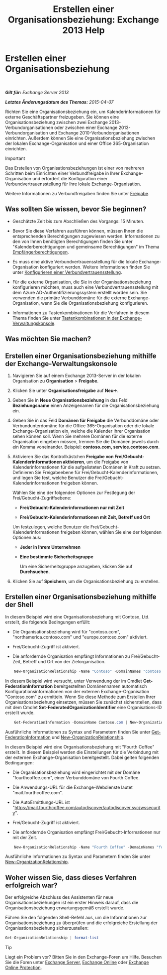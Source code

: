 ﻿---
title: 'Erstellen einer Organisationsbeziehung: Exchange 2013 Help'
TOCTitle: Erstellen einer Organisationsbeziehung
ms:assetid: 5ea61b96-c8ca-44fc-b8b5-ca4341af36a6
ms:mtpsurl: https://technet.microsoft.com/de-de/library/JJ657451(v=EXCHG.150)
ms:contentKeyID: 50475787
ms.date: 04/24/2018
mtps_version: v=EXCHG.150
ms.translationtype: HT
---

# Erstellen einer Organisationsbeziehung

 

_**Gilt für:** Exchange Server 2013_

_**Letztes Änderungsdatum des Themas:** 2015-04-07_

Richten Sie eine Organisationsbeziehung ein, um Kalenderinformationen für externe Geschäftspartner freizugeben. Sie können eine Organisationsbeziehung zwischen zwei Exchange 2013-Verbundorganisationen oder zwischen einer Exchange 2013-Verbundorganisation und Exchange 2010-Verbundorganisationen einrichten. Außerdem können Sie eine Organisationsbeziehung zwischen der lokalen Exchange-Organisation und einer Office 365-Organisation einrichten.


> [!IMPORTANT]
> Das Erstellen von Organisationsbeziehungen ist einer von mehreren Schritten beim Einrichten einer Verbundfreigabe in Ihrer Exchange-Organisation und erfordert die Konfiguration einer Verbundvertrauensstellung für Ihre lokale Exchange-Organisation.



Weitere Informationen zu Verbundfreigaben finden Sie unter [Freigabe](sharing-exchange-2013-help.md).

## Was sollten Sie wissen, bevor Sie beginnen?

  - Geschätzte Zeit bis zum Abschließen des Vorgangs: 15 Minuten.

  - Bevor Sie diese Verfahren ausführen können, müssen Ihnen die entsprechenden Berechtigungen zugewiesen werden. Informationen zu den von Ihnen benötigten Berechtigungen finden Sie unter "Kalenderberechtigungen und gemeinsame Berechtigungen" im Thema [Empfängerberechtigungen](recipients-permissions-exchange-2013-help.md).

  - Es muss eine aktive Verbundvertrauensstellung für die lokale Exchange-Organisation konfiguriert werden. Weitere Informationen finden Sie unter [Konfigurieren einer Verbundvertrauensstellung](configure-a-federation-trust-exchange-2013-help.md).

  - Für die externe Organisation, die Sie in der Organisationsbeziehung konfigurieren möchten, muss auch eine Verbundvertrauensstellung mit dem Azure AD-Authentifizierungssystem erstellt worden sein. Sie verwenden die primäre Verbunddomäne für die externe Exchange-Organisation, wenn Sie die Organisationsbeziehung konfigurieren.

  - Informationen zu Tastenkombinationen für die Verfahren in diesem Thema finden Sie unter [Tastenkombinationen in der Exchange-Verwaltungskonsole](keyboard-shortcuts-in-the-exchange-admin-center-exchange-online-protection-help.md).

## Was möchten Sie machen?

## Erstellen einer Organisationsbeziehung mithilfe der Exchange-Verwaltungskonsole

1.  Navigieren Sie auf einem Exchange 2013-Server in der lokalen Organisation zu **Organisation** \> **Freigabe**.

2.  Klicken Sie unter **Organisationsfreigabe** auf **Neu**![Hinzufügen (Symbol)](images/JJ218640.c1e75329-d6d7-4073-a27d-498590bbb558(EXCHG.150).gif "Hinzufügen (Symbol)").

3.  Geben Sie in **Neue Organisationsbeziehung** in das Feld **Beziehungsname** einen Anzeigenamen für die Organisationsbeziehung ein.

4.  Geben Sie in das Feld **Domänen für Freigabe** die Verbunddomäne oder Verbundunterdomäne für die Office 365-Organisation oder die lokale Exchange-Organisation ein, welche die Kalender Ihrer Organisation sehen können soll. Wenn Sie mehrere Domänen für die externe Organisation eingeben müssen, trennen Sie die Domänen jeweils durch ein Komma voneinander. Beispiel: **contoso.com, service.contoso.com**.

5.  Aktivieren Sie das Kontrollkästchen **Freigabe von Frei/Gebucht-Kalenderinformationen aktivieren**, um die Freigabe von Kalenderinformationen für die aufgelisteten Domänen in Kraft zu setzen. Definieren Sie Freigabeebene für Frei/Gebucht-Kalenderinformationen, und legen Sie fest, welche Benutzer die Frei/Gebucht-Kalenderinformationen freigeben können.
    
    Wählen Sie eine der folgenden Optionen zur Festlegung der Frei/Gebucht-Zugriffsebene:
    
      - **Frei/Gebucht-Kalenderinformationen nur mit Zeit**
    
      - **Frei/Gebucht-Kalenderinformationen mit Zeit, Betreff und Ort**
    
    Um festzulegen, welche Benutzer die Frei/Gebucht-Kalenderinformationen freigeben können, wählen Sie eine der folgenden Optionen aus:
    
      - **Jeder in Ihrem Unternehmen**
    
      - **Eine bestimmte Sicherheitsgruppe**
        
        Um eine Sicherheitsgruppe anzugeben, klicken Sie auf **Durchsuchen**.

6.  Klicken Sie auf **Speichern**, um die Organisationsbeziehung zu erstellen.

## Erstellen einer Organisationsbeziehung mithilfe der Shell

In diesem Beispiel wird eine Organisationsbeziehung mit Contoso, Ltd. erstellt, die folgende Bedingungen erfüllt:

  - Die Organisationsbeziehung wird für "contoso.com", "northamerica.contoso.com" und "europe.contoso.com" aktiviert.

  - Frei/Gebucht-Zugriff ist aktiviert.

  - Die anfordernde Organisation empfängt Informationen zu Frei/Gebucht-Zeit, Betreff und Ort von der Zielorganisation.

<!-- end list -->

```powershell
    New-OrganizationRelationship -Name "Contoso" -DomainNames "contoso.com","northamerica.contoso.com","europe.contoso.com" -FreeBusyAccessEnabled $true -FreeBusyAccessLevel LimitedDetails
```

In diesem Beispiel wird versucht, unter Verwendung der im Cmdlet **Get-FederationInformation** bereitgestellten Domänennamen automatisch Konfigurationsinformationen von der externen Exchange-Organisation "Contoso.com" zu ermitteln. Wenn Sie diese Methode zum Erstellen Ihrer Organisationsbeziehung einsetzen, müssen Sie zunächst sicherstellen, dass mit dem Cmdlet **Set-FederatedOrganizationIdentifier** eine Organisations-ID erstellt wurde.

```powershell
    Get-FederationInformation -DomainName Contoso.com | New-OrganizationRelationship -Name "Contoso" -FreeBusyAccessEnabled $true -FreeBusyAccessLevel -LimitedDetails
```

Ausführliche Informationen zu Syntax und Parametern finden Sie unter [Get-FederationInformation](https://technet.microsoft.com/de-de/library/dd351221\(v=exchg.150\)) und [New-OrganizationRelationship](https://technet.microsoft.com/de-de/library/ee332357\(v=exchg.150\)).

In diesem Beispiel wird eine Organisationsbeziehung mit "Fourth Coffee" erstellt. In diesem Beispiel werden die Einstellungen für die Verbindung mit der externen Exchange-Organisation bereitgestellt. Dabei gelten folgenden Bedingungen:

  - Die Organisationsbeziehung wird eingerichtet mit der Domäne "fourthcoffee.com", einer Verbunddomäne von Fourth Coffee.

  - Die Anwendungs-URL für die Exchange-Webdienste lautet "mail.fourthcoffee.com".

  - Die AutoErmittlungs-URL ist "https://mail.fourthcoffee.com/autodiscover/autodiscover.svc/wssecurity".

  - Frei/Gebucht-Zugriff ist aktiviert.

  - Die anfordernde Organisation empfängt Frei/Gebucht-Informationen nur mit der Zeit.

<!-- end list -->

```powershell
    New-OrganizationRelationship -Name "Fourth Coffee" -DomainNames "fourthcoffee.com" -FreeBusyAccessEnabled $true -FreeBusyAccessLevel -AvailabilityOnly -TargetAutodiscoverEpr "https://mail.fourthcoffee.com/autodiscover/autodiscover.svc/wssecurity" -TargetApplicationUri "mail.fourthcoffee.com"
```

Ausführliche Informationen zu Syntax und Parametern finden Sie unter [New-OrganizationRelationship](https://technet.microsoft.com/de-de/library/ee332357\(v=exchg.150\)).

## Woher wissen Sie, dass dieses Verfahren erfolgreich war?

Der erfolgreiche Abschluss des Assistenten für neue Organisationsbeziehungen ist ein erster Hinweis darauf, dass die Organisationsbeziehung erwartungsgemäß erstellt wurde.

Führen Sie den folgenden Shell-Befehl aus, um die Informationen zur Organisationsbeziehung zu überprüfen und die erfolgreiche Erstellung der Organisationsbeziehung sicherzustellen:

```powershell
Get-OrganizationRelationship | format-list
```


> [!TIP]
> Liegt ein Problem vor? Bitten Sie in den Exchange-Foren um Hilfe. Besuchen Sie die Foren unter <A href="https://go.microsoft.com/fwlink/p/?linkid=60612">Exchange Server</A>, <A href="https://go.microsoft.com/fwlink/p/?linkid=267542">Exchange Online</A> oder <A href="https://go.microsoft.com/fwlink/p/?linkid=285351">Exchange Online Protection</A>.


